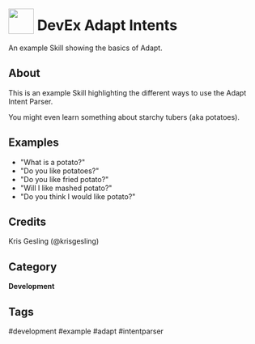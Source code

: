 # <img src='https://raw.githack.com/FortAwesome/Font-Awesome/master/svgs/solid/seedling.svg' card_color='#40DBB0' width='50' height='50' style='vertical-align:bottom'/> DevEx Adapt Intents
An example Skill showing the basics of Adapt.

## About
This is an example Skill highlighting the different ways to use the Adapt Intent Parser.

You might even learn something about starchy tubers (aka potatoes).


## Examples
* "What is a potato?"
* "Do you like potatoes?"
* "Do you like fried potato?"
* "Will I like mashed potato?"
* "Do you think I would like potato?"

## Credits
Kris Gesling (@krisgesling)

## Category
**Development**

## Tags
#development
#example
#adapt
#intentparser
